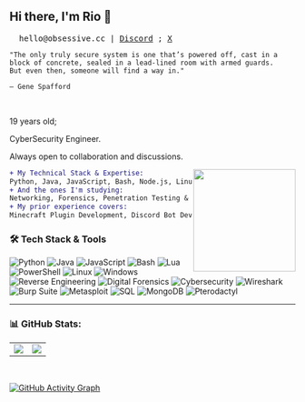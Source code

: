 ## Hi there, I'm Rio 👋
<pre>
  hello@obsessive.cc | <a href="https://discord.com/users/813070605158580254" target="_blank">Discord</a> ; <a href="https://twitter.com/obsessivecc" target="_blank">X</a></a> 
</pre>

```
"The only truly secure system is one that’s powered off, cast in a block of concrete, sealed in a lead-lined room with armed guards.
But even then, someone will find a way in."

— Gene Spafford
```

<br/>

19 years old;

CyberSecurity Engineer.

Always open to collaboration and discussions.

<img align="right" width="180" src="https://i.pinimg.com/originals/6c/90/28/6c90288d7e10d46d18895f17f420a92c.gif"/>

```diff
+ My Technical Stack & Expertise:
Python, Java, JavaScript, Bash, Node.js, Linux, Windows Forensics, Lua, Powershell.
+ And the ones I'm studying:
Networking, Forensics, Penetration Testing & Offensive Operations, OSINT, Malware Analysis, Reverse Engineering, Threat Hunting.
+ My prior experience covers:
Minecraft Plugin Development, Discord Bot Development, Web Scraping & Automation, Relational & NoSQL Databases (SQL, MongoDB), Web Application Security, Network Traffic Analysis, Malware Sandboxing, Reverse Engineering.
```

### 🛠️ **Tech Stack & Tools**
<p align="left">
  <img alt="Python" src="https://img.shields.io/badge/-Python-3776AB?style=flat-square&logo=python&logoColor=white" />
  <img alt="Java" src="https://img.shields.io/badge/-Java-007396?style=flat-square&logo=java&logoColor=white" />
  <img alt="JavaScript" src="https://img.shields.io/badge/-JavaScript-F7DF1E?style=flat-square&logo=javascript&logoColor=black" />
  <img alt="Bash" src="https://img.shields.io/badge/-Bash-4EAA25?style=flat-square&logo=gnu-bash&logoColor=white" />
  <img alt="Lua" src="https://img.shields.io/badge/-Lua-2C2D72?style=flat-square&logo=lua
  <img alt="Node.js" src="https://img.shields.io/badge/-Node.js-339933?style=flat-square&logo=node.js&logoColor=white" />
  <img alt="PowerShell" src="https://img.shields.io/badge/-PowerShell-5391FE?style=flat-square&logo=powershell&logoColor=white" />
  <img alt="Linux" src="https://img.shields.io/badge/-Linux-FCC624?style=flat-square&logo=linux&logoColor=black" />
  <img alt="Windows" src="https://img.shields.io/badge/-Windows-0078D6?style=flat-square&logo=windows&logoColor=white" />
  <img alt="Reverse Engineering" src="https://img.shields.io/badge/-Reverse_Engineering-800080?style=flat-square&logo=proxmox&logoColor=white" />
  <img alt="Digital Forensics" src="https://img.shields.io/badge/-Digital_Forensics-1f6feb?style=flat-square&logo=wireshark&logoColor=white" />
  <img alt="Cybersecurity" src="https://img.shields.io/badge/-Cybersecurity-ff0000?style=flat-square&logo=burp-suite&logoColor=white" />
  <img alt="Wireshark" src="https://img.shields.io/badge/-Wireshark-1679A7?style=flat-square&logo=wireshark&logoColor=white" />
  <img alt="Burp Suite" src="https://img.shields.io/badge/-Burp_Suite-FF7300?style=flat-square&logo=burp-suite&logoColor=white" />
  <img alt="Metasploit" src="https://img.shields.io/badge/-Metasploit-0036A0?style=flat-square&logo=metasploit&logoColor=white" />
  <img alt="SQL" src="https://img.shields.io/badge/-SQL-4479A1?style=flat-square&logo=mysql&logoColor=white" />
  <img alt="MongoDB" src="https://img.shields.io/badge/-MongoDB-47A248?style=flat-square&logo=mongodb&logoColor=white" />
  <img alt="Pterodactyl" src="https://img.shields.io/badge/-Pterodactyl-5865F2?style=flat-square&logo=proxmox&logoColor=white" />
</p>

---

### 📊 GitHub Stats:

<table>
  <tr>
    <td>
      <img src="https://github-readme-stats.vercel.app/api?username=obsessivebf&hide_title=true&theme=tokyonight&show_icons=true&hide_rank=true" />
    </td>
    <td>
      <img src="https://github-readme-stats.vercel.app/api/top-langs/?username=obsessivebf&count_private=true&layout=compact&theme=tokyonight" />
    </td>
  </tr>
</table>

<br>

[![GitHub Activity Graph](https://github-readme-activity-graph.vercel.app/graph?username=obsessivebf&theme=tokyo-night)](https://github.com/ashutosh00710/github-readme-activity-graph)

